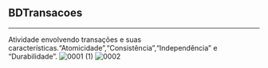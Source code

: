 ## BDTransacoes
-------------------------------------------------------------------------------------------------------------------------------------------------------------------------------------
Atividade envolvendo transações e suas características.“Atomicidade”,“Consistência”,“Independência” e “Durabilidade”. 
![0001 (1)](https://user-images.githubusercontent.com/33932398/67607415-cd993d00-f75a-11e9-87e2-2a2b0a655a4f.jpg)
![0002](https://user-images.githubusercontent.com/33932398/67607800-169dc100-f75c-11e9-9cfa-b48ee2a8aca8.jpg)
